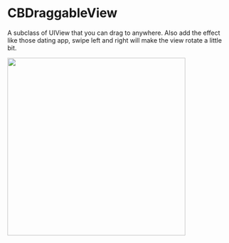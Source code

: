 CBDraggableView
===============

A subclass of UIView that you can drag to anywhere. Also add the effect like those dating app, swipe left and right will make the view rotate a little bit.

<img width=400 src="https://s3.amazonaws.com/suyu.test/CBDraggableView.gif"/>
